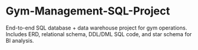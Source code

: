 # Gym-Management-SQL-Project
End-to-end SQL database + data warehouse project for gym operations. Includes ERD, relational schema, DDL/DML SQL code, and star schema for BI analysis.
